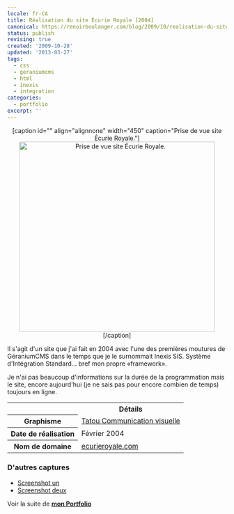 ```yaml
---
locale: fr-CA
title: Réalisation du site Écurie Royale [2004]
canonical: https://renoirboulanger.com/blog/2009/10/realisation-du-site-ecurie-royale/
status: publish
revising: true
created: '2009-10-28'
updated: '2013-03-27'
tags:
  - css
  - geraniumcms
  - html
  - inexis
  - integration
categories:
  - portfolio
excerpt: ''
---
```


<center>[caption id="" align="alignnone" width="450" caption="Prise de vue site Écurie Royale."]<a href="http://www.flickr.com/photos/inexisdotnet/4051258827/"><img title="Prise de vue site Écurie Royale. Redirige sur Flickr." src="http://farm3.static.flickr.com/2584/4051258827_0aec2be244.jpg" alt="Prise de vue site Écurie Royale." width="450" height="436" /></a>[/caption]</center>

<p>Il s'agit d'un site que j'ai fait en 2004 avec l'une des premières moutures de GéraniumCMS dans le temps que je le surnommait Inexis SiS. Système d'Intégration Standard... bref mon propre «framework».</p>
<!--more-->

<p>Je n'ai pas beaucoup d'informations sur la durée de la programmation mais le site, encore aujourd'hui (je ne sais pas pour encore combien de temps) toujours en ligne.</p>
<table class="dltable" border="0" cellspacing="0">
<tbody>
<tr>
<th class="nobg"></th>
<th scope="col">Détails</th>
</tr>
<tr>
<th class="spec" scope="row">Graphisme</th>
<td><a href="http://www.tatou.ca/">Tatou Communication visuelle</a></td>
</tr>
<tr>
<th class="spec" scope="row">Date de réalisation</th>
<td>Février 2004</td>
</tr>
<tr>
<th class="spec" scope="row">Nom de domaine</th>
<td><a href="http://www.ecurieroyale.com/">ecurieroyale.com</a></td>
</tr>
</tbody></table>
<h3>D'autres captures</h3>
<ul>
	<li><a title="Page accueil en 2009" rel="lightbox[1]" href="http://farm4.static.flickr.com/3525/4052003364_327fc6da48.jpg">Screenshot un</a></li>
	<li><a title="Page accueil en 2005" rel="lightbox[1]" href="http://farm1.static.flickr.com/53/192068263_3110890177.jpg">Screenshot deux</a></li>
</ul>

<p>Voir la suite de <strong><a href="/blog/category/portfolio">mon Portfolio</a></strong></p>